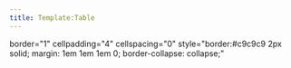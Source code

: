 ```yaml
---
title: Template:Table
---
```


border="1" cellpadding="4" cellspacing="0" style="border:\#c9c9c9 2px
solid; margin: 1em 1em 1em 0; border-collapse: collapse;"
